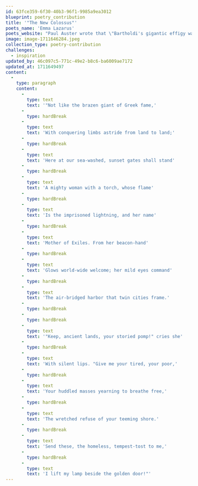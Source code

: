 ```yaml
---
id: 63fce359-6f30-40b3-96f1-9985a9ea3012
blueprint: poetry_contribution
title: '"The New Colossus"'
poets_name: 'Emma Lazarus'
poets_website: "Paul Auster wrote that \"Bartholdi's gigantic effigy was originally intended as a monument to the principles of international republicanism, but 'The New Colossus' reinvented the statue's purpose, turning Liberty into a welcoming mother, a symbol of hope to the outcasts and downtrodden of the world.\"[17] John T. Cunningham wrote that \"The Statue of Liberty was not conceived and sculpted as a symbol of immigration, but it quickly became so as immigrant ships passed under the torch and the shining face, heading toward Ellis Island. However, it was [Lazarus's poem] that permanently stamped on Miss Liberty the role of unofficial greeter of incoming immigrants.\""
image: image-1711646284.jpeg
collection_type: poetry-contribution
challenges:
  - inspiration
updated_by: 46c097c5-771c-49e2-b8c6-ba6009ae7172
updated_at: 1711649497
content:
  -
    type: paragraph
    content:
      -
        type: text
        text: '"Not like the brazen giant of Greek fame,'
      -
        type: hardBreak
      -
        type: text
        text: 'With conquering limbs astride from land to land;'
      -
        type: hardBreak
      -
        type: text
        text: 'Here at our sea-washed, sunset gates shall stand'
      -
        type: hardBreak
      -
        type: text
        text: 'A mighty woman with a torch, whose flame'
      -
        type: hardBreak
      -
        type: text
        text: 'Is the imprisoned lightning, and her name'
      -
        type: hardBreak
      -
        type: text
        text: 'Mother of Exiles. From her beacon-hand'
      -
        type: hardBreak
      -
        type: text
        text: 'Glows world-wide welcome; her mild eyes command'
      -
        type: hardBreak
      -
        type: text
        text: 'The air-bridged harbor that twin cities frame.'
      -
        type: hardBreak
      -
        type: hardBreak
      -
        type: text
        text: '"Keep, ancient lands, your storied pomp!" cries she'
      -
        type: hardBreak
      -
        type: text
        text: 'With silent lips. "Give me your tired, your poor,'
      -
        type: hardBreak
      -
        type: text
        text: 'Your huddled masses yearning to breathe free,'
      -
        type: hardBreak
      -
        type: text
        text: 'The wretched refuse of your teeming shore.'
      -
        type: hardBreak
      -
        type: text
        text: 'Send these, the homeless, tempest-tost to me,'
      -
        type: hardBreak
      -
        type: text
        text: 'I lift my lamp beside the golden door!"'
---
```

